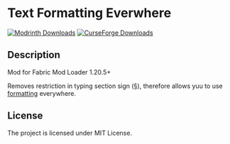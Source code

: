 # Text Formatting Everwhere

[![Modrinth Downloads](https://img.shields.io/modrinth/dt/text-formatting-everywhere?style=for-the-badge&logo=modrinth&color=%2300AF5C)](https://modrinth.com/mod/text-formatting-everywhere)
[![CurseForge Downloads](https://img.shields.io/curseforge/dt/1152847?style=for-the-badge&logo=curseforge&color=%23F16436)](https://www.curseforge.com/minecraft/mc-mods/text-formatting-everywhere)

## Description

Mod for Fabric Mod Loader 1.20.5+

Removes restriction in typing section sign (§), therefore allows yuu to use [formatting](https://minecraft.wiki/w/Formatting_codes) everywhere.

## License 

The project is licensed under MIT License.

